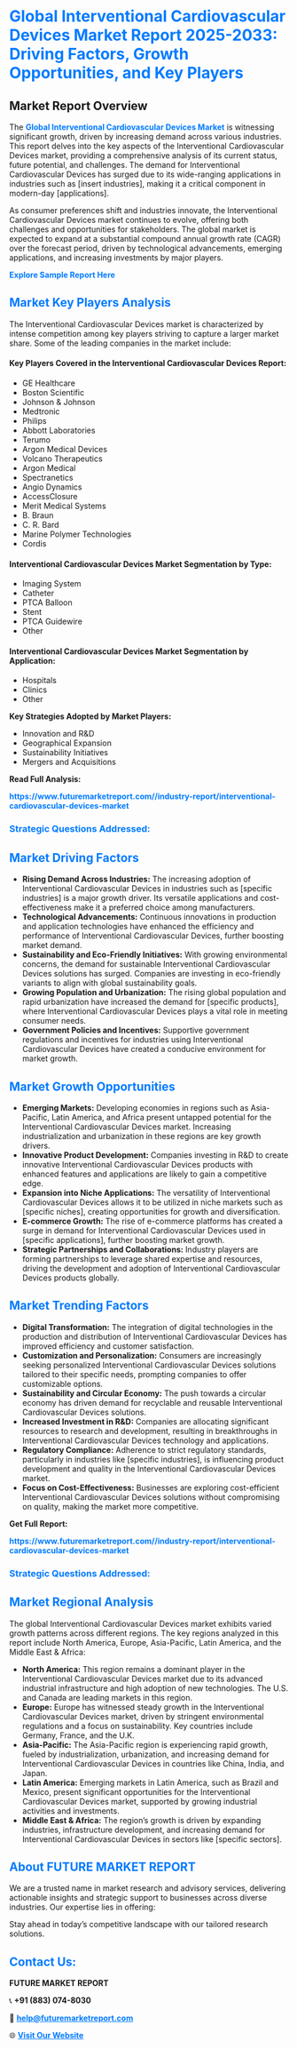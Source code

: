 <h1 style="color: #007BFF;">Global Interventional Cardiovascular Devices Market Report 2025-2033: Driving Factors, Growth Opportunities, and Key Players</h1>

<section id="overview">
<h2>Market Report Overview</h2>
<p>The <a href="https://www.futuremarketreport.com//industry-report/interventional-cardiovascular-devices-market" style="color: #007BFF; text-decoration: none;"><strong>Global Interventional Cardiovascular Devices Market</strong></a> is witnessing significant growth, driven by increasing demand across various industries. This report delves into the key aspects of the Interventional Cardiovascular Devices market, providing a comprehensive analysis of its current status, future potential, and challenges. The demand for Interventional Cardiovascular Devices has surged due to its wide-ranging applications in industries such as [insert industries], making it a critical component in modern-day [applications].</p>
<p>As consumer preferences shift and industries innovate, the Interventional Cardiovascular Devices market continues to evolve, offering both challenges and opportunities for stakeholders. The global market is expected to expand at a substantial compound annual growth rate (CAGR) over the forecast period, driven by technological advancements, emerging applications, and increasing investments by major players.</p>
</section>

<section id="overview">
<p><a href="https://www.futuremarketreport.com//request-sample/reportId=90024" style="color: #007BFF; text-decoration: none;"><strong>Explore Sample Report Here</strong></a></p>
</section>

<section id="key-players">
<h2 style="color: #007BFF;">Market Key Players Analysis</h2>
<p>The Interventional Cardiovascular Devices market is characterized by intense competition among key players striving to capture a larger market share. Some of the leading companies in the market include:</p>
<h4>Key Players Covered in the Interventional Cardiovascular Devices Report:</h4>
<ul><li>GE Healthcare</li><li>Boston Scientific</li><li>Johnson &amp; Johnson</li><li>Medtronic</li><li>Philips</li><li>Abbott Laboratories</li><li>Terumo</li><li>Argon Medical Devices</li><li>Volcano Therapeutics</li><li>Argon Medical</li><li>Spectranetics</li><li>Angio Dynamics</li><li>AccessClosure</li><li>Merit Medical Systems</li><li>B. Braun</li><li>C. R. Bard</li><li>Marine Polymer Technologies</li><li>Cordis</li></ul>
<h4>Interventional Cardiovascular Devices Market Segmentation by Type:</h4>
<ul><li>Imaging System</li><li>Catheter</li><li>PTCA Balloon</li><li>Stent</li><li>PTCA Guidewire</li><li>Other</li></ul>

<h4>Interventional Cardiovascular Devices Market Segmentation by Application:</h4>
<ul><li>Hospitals</li><li>Clinics</li><li>Other</li></ul>
<p><strong>Key Strategies Adopted by Market Players:</strong></p>
<ul>
<li>Innovation and R&D</li>
<li>Geographical Expansion</li>
<li>Sustainability Initiatives</li>
<li>Mergers and Acquisitions</li>
</ul>
</section>

<section>
<p><strong>Read Full Analysis: </strong></p><a href="https://www.futuremarketreport.com//industry-report/interventional-cardiovascular-devices-market" style="color: #007BFF; text-decoration: none;"><strong>https://www.futuremarketreport.com//industry-report/interventional-cardiovascular-devices-market</strong></a>
<h3 style="color: #007BFF;">Strategic Questions Addressed:</h3>
</section>

<section id="driving-factors">
<h2 style="color: #007BFF;">Market Driving Factors</h2>
<ul>
<li><strong>Rising Demand Across Industries:</strong> The increasing adoption of Interventional Cardiovascular Devices in industries such as [specific industries] is a major growth driver. Its versatile applications and cost-effectiveness make it a preferred choice among manufacturers.</li>
<li><strong>Technological Advancements:</strong> Continuous innovations in production and application technologies have enhanced the efficiency and performance of Interventional Cardiovascular Devices, further boosting market demand.</li>
<li><strong>Sustainability and Eco-Friendly Initiatives:</strong> With growing environmental concerns, the demand for sustainable Interventional Cardiovascular Devices solutions has surged. Companies are investing in eco-friendly variants to align with global sustainability goals.</li>
<li><strong>Growing Population and Urbanization:</strong> The rising global population and rapid urbanization have increased the demand for [specific products], where Interventional Cardiovascular Devices plays a vital role in meeting consumer needs.</li>
<li><strong>Government Policies and Incentives:</strong> Supportive government regulations and incentives for industries using Interventional Cardiovascular Devices have created a conducive environment for market growth.</li>
</ul>
</section>

<section id="growth-opportunities">
<h2 style="color: #007BFF;">Market Growth Opportunities</h2>
<ul>
<li><strong>Emerging Markets:</strong> Developing economies in regions such as Asia-Pacific, Latin America, and Africa present untapped potential for the Interventional Cardiovascular Devices market. Increasing industrialization and urbanization in these regions are key growth drivers.</li>
<li><strong>Innovative Product Development:</strong> Companies investing in R&D to create innovative Interventional Cardiovascular Devices products with enhanced features and applications are likely to gain a competitive edge.</li>
<li><strong>Expansion into Niche Applications:</strong> The versatility of Interventional Cardiovascular Devices allows it to be utilized in niche markets such as [specific niches], creating opportunities for growth and diversification.</li>
<li><strong>E-commerce Growth:</strong> The rise of e-commerce platforms has created a surge in demand for Interventional Cardiovascular Devices used in [specific applications], further boosting market growth.</li>
<li><strong>Strategic Partnerships and Collaborations:</strong> Industry players are forming partnerships to leverage shared expertise and resources, driving the development and adoption of Interventional Cardiovascular Devices products globally.</li>
</ul>
</section>

<section id="trending-factors">
<h2 style="color: #007BFF;">Market Trending Factors</h2>
<ul>
<li><strong>Digital Transformation:</strong> The integration of digital technologies in the production and distribution of Interventional Cardiovascular Devices has improved efficiency and customer satisfaction.</li>
<li><strong>Customization and Personalization:</strong> Consumers are increasingly seeking personalized Interventional Cardiovascular Devices solutions tailored to their specific needs, prompting companies to offer customizable options.</li>
<li><strong>Sustainability and Circular Economy:</strong> The push towards a circular economy has driven demand for recyclable and reusable Interventional Cardiovascular Devices solutions.</li>
<li><strong>Increased Investment in R&D:</strong> Companies are allocating significant resources to research and development, resulting in breakthroughs in Interventional Cardiovascular Devices technology and applications.</li>
<li><strong>Regulatory Compliance:</strong> Adherence to strict regulatory standards, particularly in industries like [specific industries], is influencing product development and quality in the Interventional Cardiovascular Devices market.</li>
<li><strong>Focus on Cost-Effectiveness:</strong> Businesses are exploring cost-efficient Interventional Cardiovascular Devices solutions without compromising on quality, making the market more competitive.</li>
</ul>
</section>

<section>
<p><strong>Get Full Report: </strong></p><a href="https://www.futuremarketreport.com//industry-report/interventional-cardiovascular-devices-market" style="color: #007BFF; text-decoration: none;"><strong>https://www.futuremarketreport.com//industry-report/interventional-cardiovascular-devices-market</strong></a>
<h3 style="color: #007BFF;">Strategic Questions Addressed:</h3>
</section>


<section id="regional-analysis">
<h2 style="color: #007BFF;">Market Regional Analysis</h2>
<p>The global Interventional Cardiovascular Devices market exhibits varied growth patterns across different regions. The key regions analyzed in this report include North America, Europe, Asia-Pacific, Latin America, and the Middle East & Africa:</p>
<ul>
<li><strong>North America:</strong> This region remains a dominant player in the Interventional Cardiovascular Devices market due to its advanced industrial infrastructure and high adoption of new technologies. The U.S. and Canada are leading markets in this region.</li>
<li><strong>Europe:</strong> Europe has witnessed steady growth in the Interventional Cardiovascular Devices market, driven by stringent environmental regulations and a focus on sustainability. Key countries include Germany, France, and the U.K.</li>
<li><strong>Asia-Pacific:</strong> The Asia-Pacific region is experiencing rapid growth, fueled by industrialization, urbanization, and increasing demand for Interventional Cardiovascular Devices in countries like China, India, and Japan.</li>
<li><strong>Latin America:</strong> Emerging markets in Latin America, such as Brazil and Mexico, present significant opportunities for the Interventional Cardiovascular Devices market, supported by growing industrial activities and investments.</li>
<li><strong>Middle East & Africa:</strong> The region’s growth is driven by expanding industries, infrastructure development, and increasing demand for Interventional Cardiovascular Devices in sectors like [specific sectors].</li>
</ul>
</section>

<footer>
<h2 style="color: #007BFF;">About FUTURE MARKET REPORT</h2>
<p>We are a trusted name in market research and advisory services, delivering actionable insights and strategic support to businesses across diverse industries. Our expertise lies in offering:</p>

<p>Stay ahead in today’s competitive landscape with our tailored research solutions.</p>

<h2 style="color: #007BFF;">Contact Us:</h2>
<p><strong>FUTURE MARKET REPORT</strong></p>
<p>📞 <strong>+91 (883) 074-8030</strong></p>
<p>📧 <strong><a href="mailto:help@futuremarketreport.com" style="color: #007BFF;">help@futuremarketreport.com</a></strong></p>
<p>🌐 <strong><a href="https://www.futuremarketreport.com/" style="color: #007BFF;">Visit Our Website</a></strong></p>
</footer>